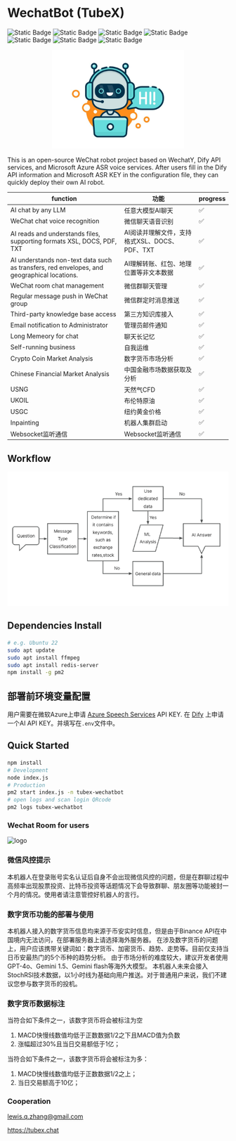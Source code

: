 # WechatBot (TubeX)

![Static Badge](https://img.shields.io/badge/21.0%2B-x?style=flat&logo=Node.js&logoColor=green&label=Node.js&color=green)
![Static Badge](https://img.shields.io/badge/1.20.0%2B-x?style=flat&logo=Wechat&logoColor=green&label=WechatY&color=green)
![Static Badge](https://img.shields.io/badge/1.14%2B-x?style=flat&logo=github&logoColor=whitee&label=wechat4u&color=orange)
![Static Badge](https://img.shields.io/badge/v3-x?style=flat&logo=github&logoColor=white&label=silk-v3-decoder&color=purple)
![Static Badge](https://img.shields.io/badge/6.1.1-x?style=flat&logo=ffmpeg&logoColor=orange&label=ffmpeg&color=orange)
![Static Badge](https://img.shields.io/badge/cognitiveservices_speech-x?style=flat&logo=microsoft&logoColor=blue&label=Azure&color=blue)
![Static Badge](https://img.shields.io/badge/Doubao-x?style=flat&logo=Dify&logoColor=white&label=Dify&color=darkgreen)

<div align="center">
    <img src="public/bot.jpg" alt="logo" width="300"/>
</div>

This is an open-source WeChat robot project based on WechatY, Dify API services, and Microsoft Azure ASR voice services. After users fill in the Dify API information and Microsoft ASR KEY in the configuration file, they can quickly deploy their own AI robot.

|function|功能|progress|
|--|--|--|
|AI chat by any LLM| 任意大模型AI聊天|✅|
|WeChat chat voice recognition |微信聊天语音识别|✅|
|AI reads and understands files, supporting formats XSL, DOCS, PDF, TXT |AI阅读并理解文件，支持格式XSL、DOCS、PDF、TXT|✅|
|AI understands non-text data such as transfers, red envelopes, and geographical locations. |AI理解转账、红包、地理位置等非文本数据|✅|
|WeChat room chat management |微信群聊天管理|✅|
|Regular message push in WeChat group |微信群定时消息推送|✅|
|Third-party knowledge base access |第三方知识库接入|✅|
|Email notification to Administrator |管理员邮件通知|✅|
| Long Memeory for chat | 聊天长记忆 |✅|
| Self-running business | 自我运维 |✅|
| Crypto Coin Market Analysis | 数字货币市场分析 |✅|
| Chinese Financial Market Analysis | 中国金融市场数据获取及分析 |✅|
| USNG | 天然气CFD |✅|
| UKOIL | 布伦特原油 |✅|
| USGC | 纽约黄金价格 |✅|
| Inpainting | 机器人集群启动 |✅|
| Websocket监听通信 | Websocket监听通信 |✅|

## Workflow

<div align="center">
    <img src="public/workflow.png" alt="workflow"/>
</div>

## Dependencies Install

```bash
# e.g. Ubuntu 22
sudo apt update
sudo apt install ffmpeg
sudo apt install redis-server
npm install -g pm2
```

## 部署前环境变量配置

用户需要在微软Azure上申请 [Azure Speech Services](https://azure.microsoft.com/zh-cn/free/ai-services/) API KEY.
在 [Dify](https://dify.ai) 上申请一个AI API KEY。并填写在`.env`文件中。


## Quick Started

```bash
npm install
# Development
node index.js
# Production
pm2 start index.js -n tubex-wechatbot
# open logs and scan login QRcode
pm2 logs tubex-wechatbot
```
### Wechat Room for users

<img src="https://www.tubex.chat/service.jpg" alt="logo" width="200"/>

### 微信风控提示

本机器人在登录账号实名认证后自身不会出现微信风控的问题，但是在群聊过程中高频率出现股票投资、比特币投资等话题情况下会导致群聊、朋友圈等功能被封一个月的情况。使用者请注意管控好机器人的言行。

### 数字货币功能的部署与使用

本机器人接入的数字货币信息均来源于币安实时信息，但是由于Binance API在中国境内无法访问，在部署服务器上请选择海外服务器。
在涉及数字货币的问题上，用户应该携带关键词如：数字货币、加密货币、趋势、走势等。目前仅支持当日币安最热门的5个币种的趋势分析。
由于市场分析的难度较大，建议开发者使用GPT-4o、Gemini 1.5、Gemini flash等海外大模型。
本机器人未来会接入StochRSI技术数据，以1小时线为基础向用户推送。对于普通用户来说，我们不建议您参与数字货币的投机。

### 数字货币数据标注

当符合如下条件之一，该数字货币将会被标注为空

1. MACD快慢线数值均低于正数数据1/2之下且MACD值为负数
2. 涨幅超过30%且当日交易额低于1亿；

当符合如下条件之一，该数字货币将会被标注为多：

1. MACD快慢线数值均低于正数数据1/2之上；
2. 当日交易额高于10亿；

### Cooperation

lewis.q.zhang@gmail.com

https://tubex.chat


